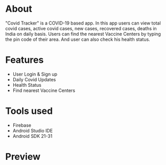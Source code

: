 # About 

"Covid Tracker" is a COVID-19 based app. In this app users can view total covid cases, active covid cases, new cases, recovered cases, deaths in India on daily basis.
Users can find the nearest Vaccine Centers by typing the pin code of their area. And user can also check his health status.

# Features

* User Login & Sign up
* Daily Covid Updates
* Health Status
* Find nearest Vaccine Centers

# Tools used
* Firebase
* Android Studio IDE
* Android SDK 21-31

# Preview
